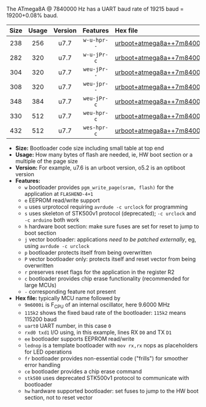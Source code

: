 The ATmega8A @ 7840000 Hz has a UART baud rate of 19215 baud = 19200+0.08% baud.

|Size|Usage|Version|Features|Hex file|
|:-:|:-:|:-:|:-:|:--|
|238|256|u7.7|`w-u-hpr--`|[urboot+atmega8a++7m8400i+++19k2_uart0_rxd0_txd1_lednop_fr_hw.hex](https://raw.githubusercontent.com/stefanrueger/urboot.hex/main/mcus/atmega8a/internal_oscillator/fint++7m8400_Hz/br+++19k2_bps/urboot+atmega8a++7m8400i+++19k2_uart0_rxd0_txd1_lednop_fr_hw.hex)|
|282|320|u7.7|`w-u-jPr-c`|[urboot+atmega8a++7m8400i+++19k2_uart0_rxd0_txd1_lednop_fr_ce.hex](https://raw.githubusercontent.com/stefanrueger/urboot.hex/main/mcus/atmega8a/internal_oscillator/fint++7m8400_Hz/br+++19k2_bps/urboot+atmega8a++7m8400i+++19k2_uart0_rxd0_txd1_lednop_fr_ce.hex)|
|304|320|u7.7|`weu-jPr--`|[urboot+atmega8a++7m8400i+++19k2_uart0_rxd0_txd1_ee_lednop.hex](https://raw.githubusercontent.com/stefanrueger/urboot.hex/main/mcus/atmega8a/internal_oscillator/fint++7m8400_Hz/br+++19k2_bps/urboot+atmega8a++7m8400i+++19k2_uart0_rxd0_txd1_ee_lednop.hex)|
|308|320|u7.7|`weu-jpr--`|[urboot+atmega8a++7m8400i+++19k2_uart0_rxd0_txd1_ee_lednop_fr.hex](https://raw.githubusercontent.com/stefanrueger/urboot.hex/main/mcus/atmega8a/internal_oscillator/fint++7m8400_Hz/br+++19k2_bps/urboot+atmega8a++7m8400i+++19k2_uart0_rxd0_txd1_ee_lednop_fr.hex)|
|348|384|u7.7|`weu-jPr-c`|[urboot+atmega8a++7m8400i+++19k2_uart0_rxd0_txd1_ee_lednop_fr_ce.hex](https://raw.githubusercontent.com/stefanrueger/urboot.hex/main/mcus/atmega8a/internal_oscillator/fint++7m8400_Hz/br+++19k2_bps/urboot+atmega8a++7m8400i+++19k2_uart0_rxd0_txd1_ee_lednop_fr_ce.hex)|
|330|512|u7.7|`weu-hpr-c`|[urboot+atmega8a++7m8400i+++19k2_uart0_rxd0_txd1_ee_lednop_fr_ce_hw.hex](https://raw.githubusercontent.com/stefanrueger/urboot.hex/main/mcus/atmega8a/internal_oscillator/fint++7m8400_Hz/br+++19k2_bps/urboot+atmega8a++7m8400i+++19k2_uart0_rxd0_txd1_ee_lednop_fr_ce_hw.hex)|
|432|512|u7.7|`wes-hpr-c`|[urboot+atmega8a++7m8400i+++19k2_uart0_rxd0_txd1_ee_lednop_fr_ce_stk500_hw.hex](https://raw.githubusercontent.com/stefanrueger/urboot.hex/main/mcus/atmega8a/internal_oscillator/fint++7m8400_Hz/br+++19k2_bps/urboot+atmega8a++7m8400i+++19k2_uart0_rxd0_txd1_ee_lednop_fr_ce_stk500_hw.hex)|

- **Size:** Bootloader code size including small table at top end
- **Usage:** How many bytes of flash are needed, ie, HW boot section or a multiple of the page size
- **Version:** For example, u7.6 is an urboot version, o5.2 is an optiboot version
- **Features:**
  + `w` bootloader provides `pgm_write_page(sram, flash)` for the application at `FLASHEND-4+1`
  + `e` EEPROM read/write support
  + `u` uses urprotocol requiring `avrdude -c urclock` for programming
  + `s` uses skeleton of STK500v1 protocol (deprecated); `-c urclock` and `-c arduino` both work
  + `h` hardware boot section: make sure fuses are set for reset to jump to boot section
  + `j` vector bootloader: applications *need to be patched externally*, eg, using `avrdude -c urclock`
  + `p` bootloader protects itself from being overwritten
  + `P` vector bootloader only: protects itself and reset vector from being overwritten
  + `r` preserves reset flags for the application in the register R2
  + `c` bootloader provides chip erase functionality (recommended for large MCUs)
  + `-` corresponding feature not present
- **Hex file:** typically MCU name followed by
  + `9m6000i` is F<sub>CPU</sub> of an internal oscillator, here 9.6000 MHz
  + `115k2` shows the fixed baud rate of the bootloader: `115k2` means 115200 baud
  + `uart0` UART number, in this case `0`
  + `rxd0 txd1` I/O using, in this example, lines RX `D0` and TX `D1`
  + `ee` bootloader supports EEPROM read/write
  + `lednop` is a template bootloader with `mov rx,rx` nops as placeholders for LED operations
  + `fr` bootloader provides non-essential code ("frills") for smoother error handling
  + `ce` bootloader provides a chip erase command
  + `stk500` uses deprecated STK500v1 protocol to communicate with bootloader
  + `hw` hardware supported bootloader: set fuses to jump to the HW boot section, not to reset vector
